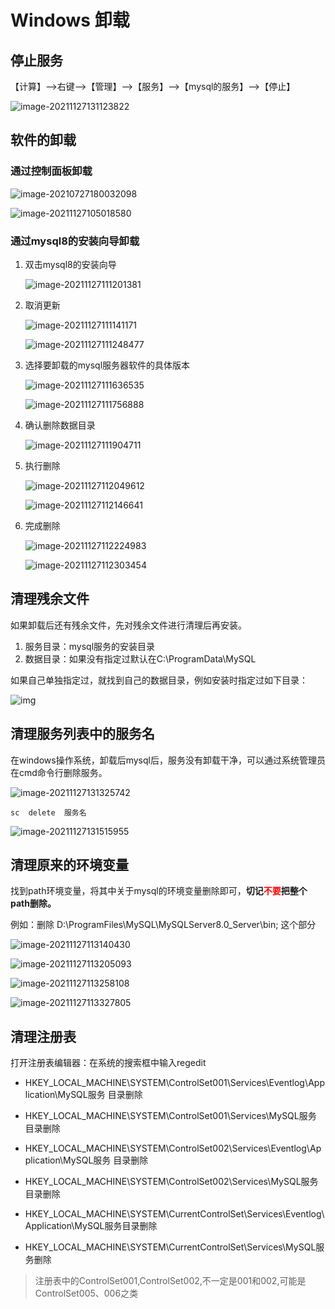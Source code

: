 # Windows 卸载

## 停止服务

【计算】-->右键-->【管理】-->【服务】-->【mysql的服务】-->【停止】

![image-20211127131123822](https://fastly.jsdelivr.net/gh/LetengZzz/img@main/tc2/img/202407042023652.png)

## 软件的卸载

### 通过控制面板卸载

![image-20210727180032098](https://fastly.jsdelivr.net/gh/LetengZzz/img@main/tc2/img/202407042026106.png)

![image-20211127105018580](https://fastly.jsdelivr.net/gh/LetengZzz/img@main/tc2/img/202407042027227.png)

### 通过mysql8的安装向导卸载

1. 双击mysql8的安装向导

   ![image-20211127111201381](https://fastly.jsdelivr.net/gh/LetengZzz/img@main/tc2/img/202407042030766.png)

2. 取消更新

   ![image-20211127111141171](https://fastly.jsdelivr.net/gh/LetengZzz/img@main/tc2/img/202407042030683.png)

   ![image-20211127111248477](https://fastly.jsdelivr.net/gh/LetengZzz/img@main/tc2/img/202407042031986.png)

3. 选择要卸载的mysql服务器软件的具体版本

   ![image-20211127111636535](https://fastly.jsdelivr.net/gh/LetengZzz/img@main/tc2/img/202407042031378.png)

   ![image-20211127111756888](https://fastly.jsdelivr.net/gh/LetengZzz/img@main/tc2/img/202407042032567.png)

4. 确认删除数据目录

   ![image-20211127111904711](https://fastly.jsdelivr.net/gh/LetengZzz/img@main/tc2/img/202407042033737.png)

5. 执行删除

   ![image-20211127112049612](https://fastly.jsdelivr.net/gh/LetengZzz/img@main/tc2/img/202407042033454.png)

   ![image-20211127112146641](https://fastly.jsdelivr.net/gh/LetengZzz/img@main/tc2/img/202407042033632.png)

6. 完成删除

   ![image-20211127112224983](https://fastly.jsdelivr.net/gh/LetengZzz/img@main/tc2/img/202407042034055.png)

   ![image-20211127112303454](https://fastly.jsdelivr.net/gh/LetengZzz/img@main/tc2/img/202407042034215.png)


## 清理残余文件

如果卸载后还有残余文件，先对残余文件进行清理后再安装。

1. 服务目录：mysql服务的安装目录
2. 数据目录：如果没有指定过默认在C:\ProgramData\MySQL

如果自己单独指定过，就找到自己的数据目录，例如安装时指定过如下目录：

![img](https://fastly.jsdelivr.net/gh/LetengZzz/img@main/tc2/img/202407042035368.jpg)

## 清理服务列表中的服务名

在windows操作系统，卸载后mysql后，服务没有卸载干净，可以通过系统管理员在cmd命令行删除服务。

![image-20211127131325742](https://fastly.jsdelivr.net/gh/LetengZzz/img@main/tc2/img/202407042036599.png)

```
sc  delete  服务名
```

![image-20211127131515955](https://fastly.jsdelivr.net/gh/LetengZzz/img@main/tc2/img/202407042035220.png)

## 清理原来的环境变量

找到path环境变量，将其中关于mysql的环境变量删除即可，**切记<font color='red'>不要</font>把整个path删除。**

例如：删除  D:\ProgramFiles\MySQL\MySQLServer8.0_Server\bin;  这个部分

![image-20211127113140430](https://fastly.jsdelivr.net/gh/LetengZzz/img@main/tc2/img/202407042036956.png)

![image-20211127113205093](https://fastly.jsdelivr.net/gh/LetengZzz/img@main/tc2/img/202407042037633.png)

![image-20211127113258108](https://fastly.jsdelivr.net/gh/LetengZzz/img@main/tc2/img/202407042037772.png)

![image-20211127113327805](https://fastly.jsdelivr.net/gh/LetengZzz/img@main/tc2/img/202407042037797.png)

## 清理注册表

打开注册表编辑器：在系统的搜索框中输入regedit

* HKEY_LOCAL_MACHINE\SYSTEM\ControlSet001\Services\Eventlog\Application\MySQL服务 目录删除

* HKEY_LOCAL_MACHINE\SYSTEM\ControlSet001\Services\MySQL服务 目录删除

* HKEY_LOCAL_MACHINE\SYSTEM\ControlSet002\Services\Eventlog\Application\MySQL服务 目录删除

* HKEY_LOCAL_MACHINE\SYSTEM\ControlSet002\Services\MySQL服务 目录删除

* HKEY_LOCAL_MACHINE\SYSTEM\CurrentControlSet\Services\Eventlog\Application\MySQL服务目录删除

* HKEY_LOCAL_MACHINE\SYSTEM\CurrentControlSet\Services\MySQL服务删除

> 注册表中的ControlSet001,ControlSet002,不一定是001和002,可能是ControlSet005、006之类
